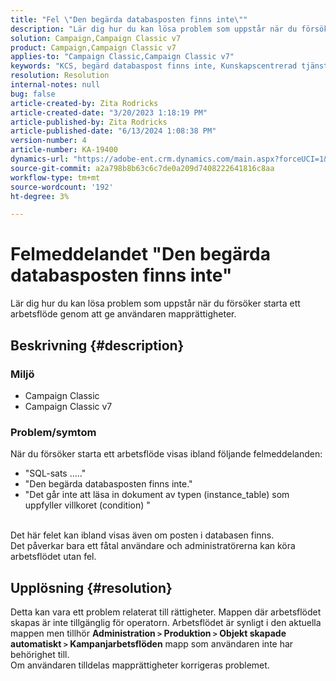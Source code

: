 ```yaml
---
title: "Fel \"Den begärda databasposten finns inte\""
description: "Lär dig hur du kan lösa problem som uppstår när du försöker starta ett arbetsflöde genom att ge användaren mapprättigheter."
solution: Campaign,Campaign Classic v7
product: Campaign,Campaign Classic v7
applies-to: "Campaign Classic,Campaign Classic v7"
keywords: "KCS, begärd databaspost finns inte, Kunskapscentrerad tjänst "
resolution: Resolution
internal-notes: null
bug: false
article-created-by: Zita Rodricks
article-created-date: "3/20/2023 1:18:19 PM"
article-published-by: Zita Rodricks
article-published-date: "6/13/2024 1:08:38 PM"
version-number: 4
article-number: KA-19400
dynamics-url: "https://adobe-ent.crm.dynamics.com/main.aspx?forceUCI=1&pagetype=entityrecord&etn=knowledgearticle&id=c78ce0ac-21c7-ed11-b597-6045bd006b25"
source-git-commit: a2a798b8b63c6c7de0a209d7408222641816c8aa
workflow-type: tm+mt
source-wordcount: '192'
ht-degree: 3%

---
```


# Felmeddelandet &quot;Den begärda databasposten finns inte&quot;


Lär dig hur du kan lösa problem som uppstår när du försöker starta ett arbetsflöde genom att ge användaren mapprättigheter.

## Beskrivning {#description}


### Miljö

- Campaign Classic
- Campaign Classic v7


### Problem/symtom

När du försöker starta ett arbetsflöde visas ibland följande felmeddelanden:

- &quot;SQL-sats .....&quot;
- &quot;Den begärda databasposten finns inte.&quot;
- &quot;Det går inte att läsa in dokument av typen (instance_table) som uppfyller villkoret (condition) &quot;

<br>Det här felet kan ibland visas även om posten i databasen finns.<br>
Det påverkar bara ett fåtal användare och administratörerna kan köra arbetsflödet utan fel.


## Upplösning {#resolution}

Detta kan vara ett problem relaterat till rättigheter. Mappen där arbetsflödet skapas är inte tillgänglig för operatorn. Arbetsflödet är synligt i den aktuella mappen men tillhör <b> Administration `>`  Produktion `>`  Objekt skapade automatiskt `>`  Kampanjarbetsflöden</b> mapp som användaren inte har behörighet till.<br>
Om användaren tilldelas mapprättigheter korrigeras problemet.
